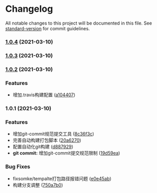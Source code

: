 # Changelog

All notable changes to this project will be documented in this file. See [standard-version](https://github.com/conventional-changelog/standard-version) for commit guidelines.

### [1.0.4](https://github.com/zhoucat/builder-webpack5/compare/prefix_v1.0.3...prefix_v1.0.4) (2021-03-10)

### [1.0.3](http://192.168.2.210/compare/prefix_v1.0.2...prefix_v1.0.3) (2021-03-10)

### [1.0.2](http://192.168.2.210/compare/prefix_v1.0.1...prefix_v1.0.2) (2021-03-10)


### Features

* 增加.travis构建配置 ([a104407](http://192.168.2.210/commit/a104407ca01018585ec6967cb4a25cb0384c1e8e))

### 1.0.1 (2021-03-10)


### Features

* 增加git-commit规范提交工具 ([8c36f3c](http://192.168.2.210/commit/8c36f3c820e7bdd763815f924442399dc4c4918c))
* 完善自动构建打包脚本 ([20a6270](http://192.168.2.210/commit/20a62704b8e7e834f0ee96dba6dd1ac667bc5f1d))
* 配置自动化git构建 ([d887929](http://192.168.2.210/commit/d88792984053fbd3c1fedfd521b458252bcb7599))
* **git commit:** 增加git-commit提交规范限制 ([19d59ea](http://192.168.2.210/commit/19d59ea0000eee210b650c135f7514009ef9d32f))


### Bug Fixes

* fixsomke/tempalte打包路径报错问题 ([e0e45ab](http://192.168.2.210/commit/e0e45abaff946c2354fa9a8523dac655f3bf4278))
* 构建分支调整 ([750a7b0](http://192.168.2.210/commit/750a7b0ab9544ee4ad6b5b848092ab4354096046))
